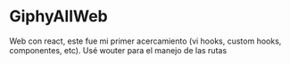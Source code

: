 # GiphyAllWeb
Web con react, este fue mi primer acercamiento (vi hooks, custom hooks, componentes, etc). Usé wouter para el manejo de las rutas

